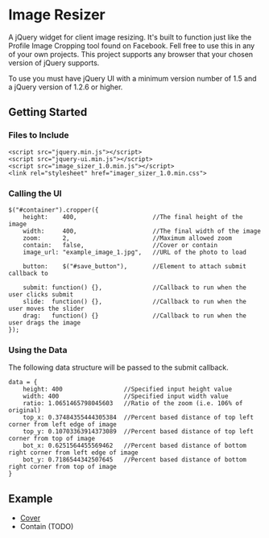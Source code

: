 # Image Resizer

A jQuery widget for client image resizing. It's built to function just like the Profile Image Cropping tool found on Facebook. Fell free to use this in any of your own projects. This project supports any browser that your chosen version of jQuery supports.

To use you must have jQuery UI with a minimum version number of 1.5 and a jQuery version of 1.2.6 or higher.

## Getting Started
### Files to Include
```
<script src="jquery.min.js"></script>
<script src="jquery-ui.min.js"></script>
<script src="image_sizer_1.0.min.js"></script>
<link rel="stylesheet" href="imager_sizer_1.0.min.css">
```
### Calling the UI
```
$("#container").cropper({
    height:    400,                     //The final height of the image
    width:     400,                     //The final width of the image
    zoom:      2,                       //Maximum allowed zoom
    contain:   false,                   //Cover or contain
    image_url: "example_image_1.jpg",   //URL of the photo to load

    button:    $("#save_button"),       //Element to attach submit callback to

    submit: function() {},              //Callback to run when the user clicks submit
    slide:  function() {},              //Callback to run when the user moves the slider
    drag:   function() {}               //Callback to run when the user drags the image
});
```

### Using the Data
The following data structure will be passed to the submit callback.
```
data = {
    height: 400                 //Specified input height value
    width: 400                  //Specified input width value
    ratio: 1.0651465798045603   //Ratio of the zoom (i.e. 106% of original)
    top_x: 0.37484355444305384  //Percent based distance of top left corner from left edge of image
    top_y: 0.10703363914373089  //Percent based distance of top left corner from top of image
    bot_x: 0.6251564455569462   //Percent based distance of bottom right corner from left edge of image
    bot_y: 0.7186544342507645   //Percent based distance of bottom right corner from top of image
}
```

## Example
 - [Cover](https://stevenimle.github.io/Image_Resizer/examples/cover/)
 - Contain (TODO)